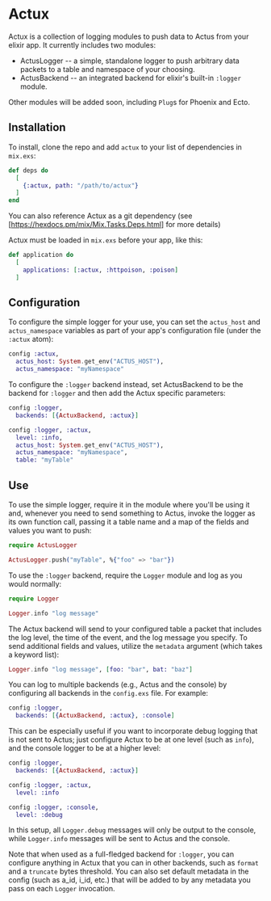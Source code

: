 # Actux

Actux is a collection of logging modules to push data to Actus from your elixir
app. It currently includes two modules:

  * ActusLogger -- a simple, standalone logger to push arbitrary data packets
  to a table and namespace of your choosing.
  * ActusBackend -- an integrated backend for elixir's built-in `:logger` module.

Other modules will be added soon, including `Plug`s for Phoenix and Ecto.

## Installation

To install, clone the repo and add `actux` to your list of dependencies in `mix.exs`:

```elixir
def deps do
  [
    {:actux, path: "/path/to/actux"}
  ]
end
```

You can also reference Actux as a git dependency (see [https://hexdocs.pm/mix/Mix.Tasks.Deps.html] for more details)

Actux must be loaded in `mix.exs` before your app, like this:

```elixir
def application do
  [
    applications: [:actux, :httpoison, :poison]
  ]
```

## Configuration

To configure the simple logger for your use, you can set the `actus_host` and
`actus_namespace` variables as part of your app's configuration file (under the
  `:actux` atom):

```elixir
config :actux,
  actus_host: System.get_env("ACTUS_HOST"),
  actus_namespace: "myNamespace"
```

To configure the `:logger` backend instead, set ActusBackend to be the backend
for `:logger` and then add the Actux specific parameters:

```elixir
config :logger,
  backends: [{ActuxBackend, :actux}]

config :logger, :actux,
  level: :info,
  actus_host: System.get_env("ACTUS_HOST"),
  actus_namespace: "myNamespace",
  table: "myTable"
```

## Use

To use the simple logger, require it in the module where you'll be using it and,
whenever you need to send something to Actus, invoke the logger as its own
function call, passing it a table name and a map of the fields and values you
want to push:

```elixir
require ActusLogger

ActusLogger.push("myTable", %{"foo" => "bar"})
```

To use the `:logger` backend, require the `Logger` module and log as you would
normally:

```elixir
require Logger

Logger.info "log message"
```

The Actux backend will send to your configured table a packet that includes
the log level, the time of the event, and the log message you specify. To send
additional fields and values, utilize the `metadata` argument (which takes a
keyword list):

```elixir
Logger.info "log message", [foo: "bar", bat: "baz"]
```

You can log to multiple backends (e.g., Actus and the console) by
configuring all backends in the `config.exs` file. For example:

```elixir
config :logger,
  backends: [{ActuxBackend, :actux}, :console]
```

This can be especially useful if you want to incorporate debug logging that is
not sent to Actus; just configure Actux to be at one level (such as `info`), and
the console logger to be at a higher level:

```elixir
config :logger,
  backends: [{ActuxBackend, :actux}]

config :logger, :actux,
  level: :info

config :logger, :console,
  level: :debug
```

In this setup, all `Logger.debug` messages will only be output to the console,
while `Logger.info` messages will be sent to Actus and the console.

Note that when used as a full-fledged backend for `:logger`, you can configure
anything in Actux that you can in other backends, such as `format` and a
`truncate` bytes threshold. You can also set default metadata in the config
(such as a_id, i_id, etc.) that will be added to by any metadata you pass on
each `Logger` invocation.
